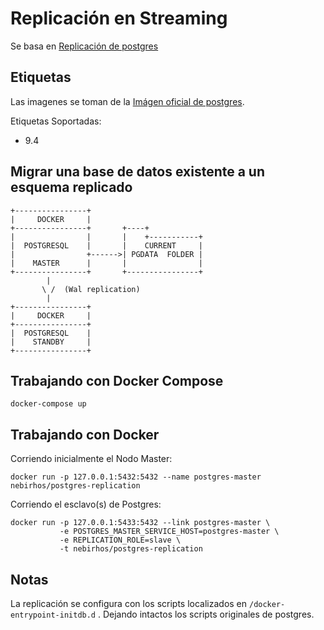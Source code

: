 Replicación en Streaming
==============================

Se basa en [Replicación de postgres](https://github.com/nebirhos/docker-postgres-replication)

Etiquetas
----

Las imagenes se toman de la [Imágen oficial de postgres](https://hub.docker.com/_/postgres/).

Etiquetas Soportadas:

* 9.4 

Migrar una base de datos existente a un esquema replicado
--------------------------------------------------

```
+----------------+
|     DOCKER     |
+----------------+       +----+
|                |       |    +-----------+
|  POSTGRESQL    |       |    CURRENT 	  |		
|				 +------>| PGDATA  FOLDER |
|    MASTER		 |		 |				  |
+----------------+		 +----------------+
		|
	   \ /  (Wal replication)
	    |
+----------------+
|     DOCKER     |
+----------------+
|  POSTGRESQL    |
|    STANDBY	 |
+----------------+
```

Trabajando con Docker Compose
-----------------------

```
docker-compose up
```


Trabajando con Docker
---------------

Corriendo inicialmente el Nodo Master:

```
docker run -p 127.0.0.1:5432:5432 --name postgres-master nebirhos/postgres-replication
```


Corriendo el esclavo(s) de Postgres:

```
docker run -p 127.0.0.1:5433:5432 --link postgres-master \
           -e POSTGRES_MASTER_SERVICE_HOST=postgres-master \
           -e REPLICATION_ROLE=slave \
           -t nebirhos/postgres-replication
```


Notas
-----

La replicación se configura con los scripts localizados en `/docker-entrypoint-initdb.d` .
Dejando intactos los scripts originales de postgres.